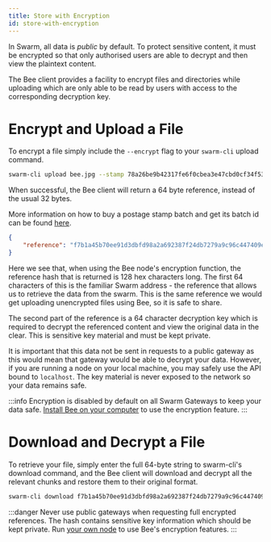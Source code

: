 ```yaml
---
title: Store with Encryption
id: store-with-encryption
---
```


In Swarm, all data is _public_ by default. To protect sensitive content, it must be encrypted so that only authorised users are able to decrypt and then view the plaintext content.

The Bee client provides a facility to encrypt files and directories while uploading which are only able to be read by users with access to the corresponding decryption key.

# Encrypt and Upload a File

To encrypt a file simply include the `--encrypt` flag to your `swarm-cli` upload command.

```bash
swarm-cli upload bee.jpg --stamp 78a26be9b42317fe6f0cbea3e47cbd0cf34f533db4e9c91cf92be40eb2968264 --encrypt
```

When successful, the Bee client will return a 64 byte reference, instead of the usual 32 bytes.

More information on how to buy a postage stamp batch and get its batch id can be found [here](/docs/develop/access-the-swarm/buy-a-stamp-batch).

```json
{
	"reference": "f7b1a45b70ee91d3dbfd98a2a692387f24db7279a9c96c447409e9205cf265baef29bf6aa294264762e33f6a18318562c86383dd8bfea2cec14fae08a8039bf3"
}
```

Here we see that, when using the Bee node's encryption function, the reference hash that is returned is 128 hex characters long. The first 64 characters of this is the familiar Swarm address - the reference that allows us to retrieve the data from the swarm. This is the same reference we would get uploading unencrypted files using Bee, so it is safe to share.

The second part of the reference is a 64 character decryption key which is required to decrypt the referenced content and view the original data in the clear. This is sensitive key material and must be kept private.

It is important that this data not be sent in requests to a public gateway as this would mean that gateway would be able to decrypt your data. However, if you are running a node on your local machine, you may safely use the API bound to `localhost`. The key material is never exposed to the network so your data remains safe.

:::info
Encryption is disabled by default on all Swarm Gateways to keep your data safe. [Install Bee on your computer](/docs/bee/installation/getting-started) to use the encryption feature.
:::

# Download and Decrypt a File

To retrieve your file, simply enter the full 64-byte string to swarm-cli's download command, and the Bee client will download and decrypt all the relevant chunks and restore them to their original format.

```bash
swarm-cli download f7b1a45b70ee91d3dbfd98a2a692387f24db7279a9c96c447409e9205cf265baef29bf6aa294264762e33f6a18318562c86383dd8bfea2cec14fae08a8039bf3
```

:::danger
Never use public gateways when requesting full encrypted references. The hash contains sensitive key information which should be kept private. Run [your own node](/docs/bee/installation/getting-started) to use Bee's encryption features.
:::
